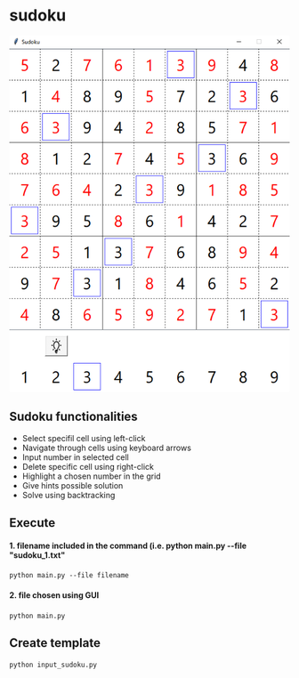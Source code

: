 # sudoku
![Alt Text](https://github.com/uanve/sudoku/blob/main/assets/screenshot.PNG?raw=true)


## Sudoku functionalities
- Select specifil cell using left-click
- Navigate through cells using keyboard arrows
- Input number in selected cell
- Delete specific cell using right-click
- Highlight a chosen number in the grid
- Give hints possible solution
- Solve using backtracking


## Execute
#### 1. filename included in the command (i.e. python main.py --file "sudoku_1.txt"
``` python main.py --file filename ```
#### 2. file chosen using GUI
``` python main.py ```


## Create template
``` python input_sudoku.py ```
